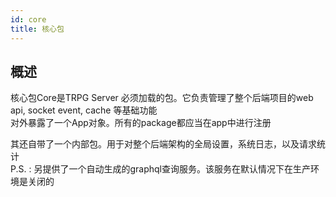 ```yaml
---
id: core
title: 核心包
---
```


## 概述

核心包Core是TRPG Server 必须加载的包。它负责管理了整个后端项目的web api, socket event, cache 等基础功能  
对外暴露了一个App对象。所有的package都应当在app中进行注册

其还自带了一个内部包。用于对整个后端架构的全局设置，系统日志，以及请求统计  
P.S. : 另提供了一个自动生成的graphql查询服务。该服务在默认情况下在生产环境是关闭的
